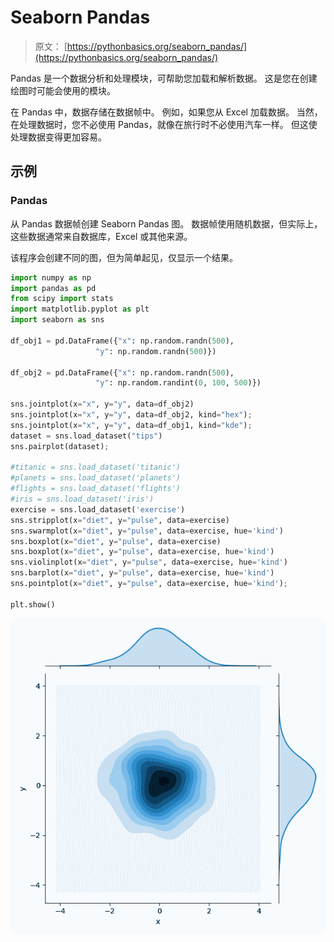 # Seaborn Pandas

> 原文： [https://pythonbasics.org/seaborn_pandas/](https://pythonbasics.org/seaborn_pandas/)

Pandas 是一个数据分析和处理模块，可帮助您加载和解析数据。 这是您在创建绘图时可能会使用的模块。

在 Pandas 中，数据存储在数据帧中。 例如，如果您从 Excel 加载数据。 当然，在处理数据时，您不必使用 Pandas，就像在旅行时不必使用汽车一样。 但这使处理数据变得更加容易。



## 示例

### Pandas

从 Pandas 数据帧创建 Seaborn Pandas 图。 数据帧使用随机数据，但实际上，这些数据通常来自数据库，Excel 或其他来源。

该程序会创建不同的图，但为简单起见，仅显示一个结果。

```py
import numpy as np
import pandas as pd
from scipy import stats
import matplotlib.pyplot as plt
import seaborn as sns

df_obj1 = pd.DataFrame({"x": np.random.randn(500),
                   "y": np.random.randn(500)})

df_obj2 = pd.DataFrame({"x": np.random.randn(500),
                   "y": np.random.randint(0, 100, 500)})

sns.jointplot(x="x", y="y", data=df_obj2)
sns.jointplot(x="x", y="y", data=df_obj2, kind="hex");
sns.jointplot(x="x", y="y", data=df_obj1, kind="kde");
dataset = sns.load_dataset("tips")
sns.pairplot(dataset);

#titanic = sns.load_dataset('titanic')
#planets = sns.load_dataset('planets')
#flights = sns.load_dataset('flights')
#iris = sns.load_dataset('iris')
exercise = sns.load_dataset('exercise')
sns.stripplot(x="diet", y="pulse", data=exercise)
sns.swarmplot(x="diet", y="pulse", data=exercise, hue='kind')
sns.boxplot(x="diet", y="pulse", data=exercise)
sns.boxplot(x="diet", y="pulse", data=exercise, hue='kind')
sns.violinplot(x="diet", y="pulse", data=exercise, hue='kind')
sns.barplot(x="diet", y="pulse", data=exercise, hue='kind')
sns.pointplot(x="diet", y="pulse", data=exercise, hue='kind');

plt.show()

```

![seaborn pandas](img/3886f93e64cf4bb372935fcec9653556.jpg)